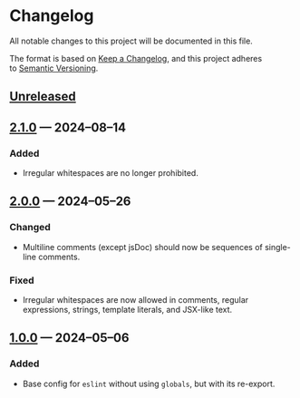<!-- markdownlint-disable MD024 -->
# Changelog

All notable changes to this project will be documented in this file.

The format is based on [Keep a Changelog](https://keepachangelog.com), and this project adheres to [Semantic Versioning](https://semver.org).

## [Unreleased]

## [2.1.0] — 2024–08–14

### Added

- Irregular whitespaces are no longer prohibited.

## [2.0.0] — 2024–05–26

### Changed

- Multiline comments (except jsDoc) should now be sequences of single-line comments.

### Fixed

- Irregular whitespaces are now allowed in comments, regular expressions, strings, template literals, and JSX-like text.

## [1.0.0] — 2024–05–06

### Added

- Base config for `eslint` without using `globals`, but with its re-export.

[Unreleased]: https://github.com/firefoxic/eslint-config/compare/v2.1.0...HEAD
[2.1.0]: https://github.com/firefoxic/eslint-config/compare/v2.0.0...v2.1.0
[2.0.0]: https://github.com/firefoxic/eslint-config/compare/v1.0.0...v2.0.0
[1.0.0]: https://github.com/firefoxic/eslint-config/releases/tag/v1.0.0
